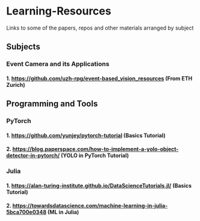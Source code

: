 # Learning-Resources
Links to some of the papers, repos and other materials arranged by subject

## Subjects

### Event Camera and its Applications
#### 1. https://github.com/uzh-rpg/event-based_vision_resources (From ETH Zurich)

## Programming and Tools

### PyTorch
#### 1. https://github.com/yunjey/pytorch-tutorial (Basics Tutorial)
#### 2. https://blog.paperspace.com/how-to-implement-a-yolo-object-detector-in-pytorch/ (YOLO in PyTorch Tutorial)

### Julia
#### 1. https://alan-turing-institute.github.io/DataScienceTutorials.jl/ (Basics Tutorial)
#### 2. https://towardsdatascience.com/machine-learning-in-julia-5bca700e0348 (ML in Julia)
